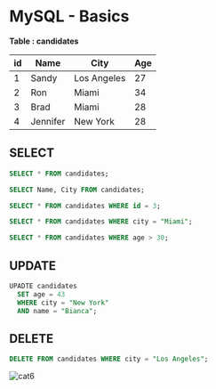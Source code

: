 # MySQL - Basics

**Table : candidates**

|id   | Name       | City         | Age |
|-----|------------|--------------|-----|
|1    |Sandy       | Los Angeles  | 27  |
|2    |Ron         | Miami        | 34  |
|3    |Brad        | Miami        | 28  | 
|4    |Jennifer    | New York     | 28  | 

## SELECT 

```sql
SELECT * FROM candidates;
```

```sql
SELECT Name, City FROM candidates;
```

```sql
SELECT * FROM candidates WHERE id = 3;
```

```sql
SELECT * FROM candidates WHERE city = "Miami";
```

```sql
SELECT * FROM candidates WHERE age > 30;
```

## UPDATE

```sql
UPADTE candidates
  SET age = 43
  WHERE city = "New York"
  AND name = "Bianca";
```

## DELETE

```sql
DELETE FROM candidates WHERE city = "Los Angeles";
```


![cat6](https://pinklillies.github.io/images/cat6.jfif)


